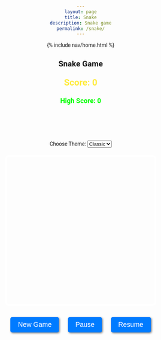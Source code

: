 ```yaml
---
layout: page
title: Snake
description: Snake game
permalink: /snake/
---
```


{% include nav/home.html %}

<h2>Snake Game</h2>
<div class="container">
<header class="pb-3 mb-4">
    <p>Score: <span id="score_value">0</span></p>
    <p class="score-board">High Score: <span id="high_score">0</span></p>
</header>

<!-- Settings -->
<div class="theme-selector">
    <label for="theme">Choose Theme: </label>
    <select id="theme">
        <option value="classic">Classic</option>
        <option value="dark">Dark</option>
        <option value="neon">Neon</option>
    </select>
</div>

<!-- Canvas -->
<canvas id="snake" width="400" height="400" tabindex="1"></canvas>

<!-- Buttons -->
<div class="buttons-section">
    <button id="new_game" class="btn">New Game</button>
    <button id="pause_game" class="btn">Pause</button>
    <button id="resume_game" class="btn">Resume</button>
</div>
</div>

<style>
body {
    font-family: 'Roboto', sans-serif;
    text-align: center;
    margin: 0;
}

.container {
    width: 80%;
    margin: auto;
}

canvas {
    border: 5px solid #FFFFFF;
    border-radius: 10px;
    display: block;
    margin: 20px auto;
}

header {
    font-size: 24px;
    margin-top: 20px;
    font-weight: bold;
    color: #FFEB3B;
}

.btn {
    font-size: 18px;
    padding: 10px 20px;
    margin: 10px;
    color: #FFFFFF;
    background-color: #007BFF;
    border: none;
    border-radius: 5px;
    cursor: pointer;
    box-shadow: 2px 2px 5px rgba(0, 0, 0, 0.5);
    transition: all 0.3s ease;
}

.btn:hover {
    background-color: #0056b3;
}

.score-board {
    font-size: 18px;
    margin-top: 10px;
    color: #00FF00;
}
</style>

<script>
(function () {
    // Canvas Setup
    const canvas = document.getElementById('snake');
    const ctx = canvas.getContext('2d');
    const BLOCK = 20;

    // Load Images
    const appleImg = new Image();
    const snakeImg = new Image();
    appleImg.src = 'https://upload.wikimedia.org/wikipedia/commons/1/15/Red_Apple.png'; // Replace with your apple image URL
    snakeImg.src = 'https://upload.wikimedia.org/wikipedia/commons/5/54/Snake_vector.png'; // Replace with your snake image URL

    let score = 0;
    let highScore = 0;
    let snake = [{ x: 10, y: 10 }];
    let direction = { x: 0, y: 0 };
    let food = { x: 5, y: 5 };
    let running = false;
    let gameInterval;

    // Prevent Arrow Key Scrolling
    window.addEventListener('keydown', function (e) {
        if (['ArrowUp', 'ArrowDown', 'ArrowLeft', 'ArrowRight'].includes(e.key)) {
            e.preventDefault();
        }
    });

    // Event Listeners
    document.getElementById('new_game').addEventListener('click', startGame);
    document.getElementById('pause_game').addEventListener('click', pauseGame);
    document.getElementById('resume_game').addEventListener('click', resumeGame);
    document.getElementById('theme').addEventListener('change', changeTheme);
    document.addEventListener('keydown', handleKeyPress);

    // Draw Functions
    function drawSnake() {
        snake.forEach((block) => {
            ctx.drawImage(snakeImg, block.x * BLOCK, block.y * BLOCK, BLOCK, BLOCK);
        });
    }

    function drawFood() {
        ctx.drawImage(appleImg, food.x * BLOCK, food.y * BLOCK, BLOCK, BLOCK);
    }

    function clearCanvas() {
        ctx.fillStyle = '#1E2749';
        ctx.fillRect(0, 0, canvas.width, canvas.height);
    }

    // Game Functions
    function moveSnake() {
        const head = { x: snake[0].x + direction.x, y: snake[0].y + direction.y };
        snake.unshift(head);

        // Check if food eaten
        if (head.x === food.x && head.y === food.y) {
            score++;
            updateScore();
            placeFood();
        } else {
            snake.pop();
        }

        // Check collisions
        if (
            head.x < 0 ||
            head.x >= canvas.width / BLOCK ||
            head.y < 0 ||
            head.y >= canvas.height / BLOCK ||
            snake.slice(1).some((block) => block.x === head.x && block.y === head.y)
        ) {
            endGame();
        }
    }

    function placeFood() {
        food.x = Math.floor(Math.random() * (canvas.width / BLOCK));
        food.y = Math.floor(Math.random() * (canvas.height / BLOCK));
    }

    function updateScore() {
        document.getElementById('score_value').innerText = score;
        if (score > highScore) {
            highScore = score;
            document.getElementById('high_score').innerText = highScore;
        }
    }

    function startGame() {
        score = 0;
        updateScore();
        snake = [{ x: 10, y: 10 }];
        direction = { x: 0, y: 0 };
        placeFood();
        running = true;
        gameInterval = setInterval(updateGame, 200);
    }

    function updateGame() {
        clearCanvas();
        drawFood();
        drawSnake();
        moveSnake();
    }

    function pauseGame() {
        if (running) {
            clearInterval(gameInterval);
            running = false;
        }
    }

    function resumeGame() {
        if (!running) {
            gameInterval = setInterval(updateGame, 200);
            running = true;
        }
    }

    function handleKeyPress(e) {
        switch (e.key) {
            case 'ArrowUp':
                if (direction.y === 0) direction = { x: 0, y: -1 };
                break;
            case 'ArrowDown':
                if (direction.y === 0) direction = { x: 0, y: 1 };
                break;
            case 'ArrowLeft':
                if (direction.x === 0) direction = { x: -1, y: 0 };
                break;
            case 'ArrowRight':
                if (direction.x === 0) direction = { x: 1, y: 0 };
                break;
        }
    }

    function endGame() {
        clearInterval(gameInterval);
        alert('Game Over! Final Score: ' + score);
    }

    // Theme Change
    function changeTheme() {
        const theme = document.getElementById('theme').value;
        switch (theme) {
            case 'classic':
                canvas.style.background = '#1E2749';
                break;
            case 'dark':
                canvas.style.background = '#000000';
                break;
            case 'neon':
                canvas.style.background = 'linear-gradient(to bottom, #0F0, #00F)';
                break;
        }
    }
})();
</script>
